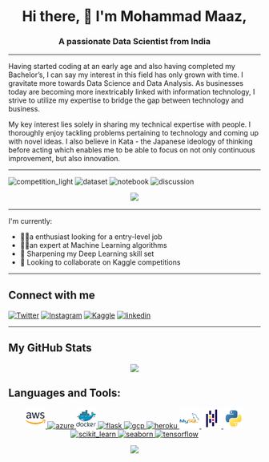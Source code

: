 <h1 align="center">Hi there, 👋 I'm Mohammad Maaz,</h2>
<h3 align="center">A passionate Data Scientist from India</h3>

---

Having started coding at an early age and also having completed my Bachelor’s, I can say my interest in this field has only grown with time. I gravitate more towards Data Science and Data Analysis. As businesses today are becoming more inextricably linked with information technology, I strive to utilize my expertise to bridge the gap between technology and business.       

My key interest lies solely in sharing my technical expertise with people. I thoroughly enjoy tackling problems pertaining to technology and coming up with novel ideas. I also believe in Kata - the Japanese ideology of thinking before acting which enables me to be able to focus on not only continuous improvement, but also innovation.

---
![competition_light](https://road-to-kaggle-grandmaster.vercel.app/api/badges/theelahi/competition/light)
![dataset](https://road-to-kaggle-grandmaster.vercel.app/api/badges/theelahi/dataset/light)
![notebook](https://road-to-kaggle-grandmaster.vercel.app/api/badges/theelahi/notebook/light)
![discussion](https://road-to-kaggle-grandmaster.vercel.app/api/badges/theelahi/discussion/light)

<p align=center>
<a href="https://www.kaggle.com/theelahi"><img height="25" src="https://img.shields.io/badge/Kaggle-profile-%2320beff"></a>
</p>

---
I'm currently:
- 👩‍💻a enthusiast looking for a entry-level job
- 👩‍💻an expert at Machine Learning algorithms
- 🌱 Sharpening my Deep Learning skill set
- 👯 Looking to collaborate on Kaggle competitions
---
[linkedin]: https://www.linkedin.com/in/theelahi/
[twitter]: https://twitter.com/The_elahi
[instagram]: https://www.instagram.com/the_elahi/
[kaggle]: https://www.kaggle.com/theelahi

## Connect with me
[<img align="center" alt="Twitter" width="30px" src="https://cdn.jsdelivr.net/npm/simple-icons@v3/icons/twitter.svg" />][twitter]
[<img align="center" alt="Instagram" width="30px" src="https://cdn.jsdelivr.net/npm/simple-icons@v3/icons/instagram.svg" />][instagram]
[<img align="center" alt="Kaggle" width="30px" src="https://cdn.jsdelivr.net/npm/simple-icons@3.13.0/icons/kaggle.svg" />][kaggle]
[<img align="center" alt="linkedin" width="30px" src="https://cdn.jsdelivr.net/npm/simple-icons@3.13.0/icons/linkedin.svg" />][linkedin]



---

## My GitHub Stats
<p align="center">
  <img align="center" src="https://github-readme-stats.vercel.app/api/top-langs/?username=TheElahi&layout=compact)]" />
</p>

<h2 align="left">Languages and Tools:</h2>
<p align="center"> <a href="https://aws.amazon.com" target="_blank" rel="noreferrer"> <img src="https://raw.githubusercontent.com/devicons/devicon/master/icons/amazonwebservices/amazonwebservices-original-wordmark.svg" alt="aws" width="40" height="40"/> </a> <a href="https://azure.microsoft.com/en-in/" target="_blank" rel="noreferrer"> <img src="https://www.vectorlogo.zone/logos/microsoft_azure/microsoft_azure-icon.svg" alt="azure" width="40" height="40"/> </a> <a href="https://www.docker.com/" target="_blank" rel="noreferrer"> <img src="https://raw.githubusercontent.com/devicons/devicon/master/icons/docker/docker-original-wordmark.svg" alt="docker" width="40" height="40"/> </a> <a href="https://flask.palletsprojects.com/" target="_blank" rel="noreferrer"> <img src="https://www.vectorlogo.zone/logos/pocoo_flask/pocoo_flask-icon.svg" alt="flask" width="40" height="40"/> </a> <a href="https://cloud.google.com" target="_blank" rel="noreferrer"> <img src="https://www.vectorlogo.zone/logos/google_cloud/google_cloud-icon.svg" alt="gcp" width="40" height="40"/> </a> <a href="https://heroku.com" target="_blank" rel="noreferrer"> <img src="https://www.vectorlogo.zone/logos/heroku/heroku-icon.svg" alt="heroku" width="40" height="40"/> </a> <a href="https://www.mysql.com/" target="_blank" rel="noreferrer"> <img src="https://raw.githubusercontent.com/devicons/devicon/master/icons/mysql/mysql-original-wordmark.svg" alt="mysql" width="40" height="40"/> </a> <a href="https://pandas.pydata.org/" target="_blank" rel="noreferrer"> <img src="https://raw.githubusercontent.com/devicons/devicon/2ae2a900d2f041da66e950e4d48052658d850630/icons/pandas/pandas-original.svg" alt="pandas" width="40" height="40"/> </a> <a href="https://www.python.org" target="_blank" rel="noreferrer"> <img src="https://raw.githubusercontent.com/devicons/devicon/master/icons/python/python-original.svg" alt="python" width="40" height="40"/> </a> <a href="https://scikit-learn.org/" target="_blank" rel="noreferrer"> <img src="https://upload.wikimedia.org/wikipedia/commons/0/05/Scikit_learn_logo_small.svg" alt="scikit_learn" width="40" height="40"/> </a> <a href="https://seaborn.pydata.org/" target="_blank" rel="noreferrer"> <img src="https://seaborn.pydata.org/_images/logo-mark-lightbg.svg" alt="seaborn" width="40" height="40"/> </a> <a href="https://www.tensorflow.org" target="_blank" rel="noreferrer"> <img src="https://www.vectorlogo.zone/logos/tensorflow/tensorflow-icon.svg" alt="tensorflow" width="40" height="40"/> </a> </p>


<p align=center>
<img height="25" src="https://komarev.com/ghpvc/?username=TheElahi&color=brightgreen" />
<a href="https://github.com/TheElahi">
</a>
</p>


<!-- ![Elahi's github stats](https://github-readme-stats.vercel.app/api?username=TheElahi&show_icons=true&hide=contribs,issues)
